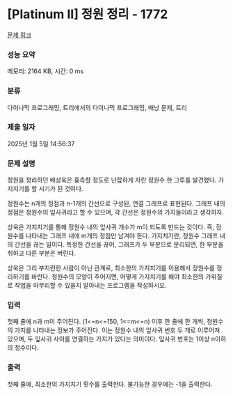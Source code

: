 # [Platinum II] 정원 정리 - 1772 

[문제 링크](https://www.acmicpc.net/problem/1772) 

### 성능 요약

메모리: 2164 KB, 시간: 0 ms

### 분류

다이나믹 프로그래밍, 트리에서의 다이나믹 프로그래밍, 배낭 문제, 트리

### 제출 일자

2025년 1월 5일 14:56:37

### 문제 설명

<p>정원을 정리하던 배상욱은 흉측할 정도로 난잡하게 자란 정원수 한 그루를 발견했다. 가지치기를 할 시기가 된 것이다.</p>
<p>정원수는 n개의 정점과 n-1개의 간선으로 구성된, 연결 그래프로 표현된다. 그래프 내의 정점은 정원수의 잎사귀라고 할 수 있으며, 각 간선은 정원수의 가지들이라고 생각하자.</p>
<p>상욱은 가지치기를 통해 정원수 내의 잎사귀 개수가 m이 되도록 만드는 것이다. 즉, 정원수를 나타내는 그래프 내에 m개의 정점만 남겨야 한다. 가지치기란, 정원수 그래프 내의 간선을 끊는 일이다. 특정한 간선을 끊어, 그래프가 두 부분으로 분리되면, 한 부분을 취하고 다른 부분은 버린다.</p>
<p>상욱은 그리 부지런한 사람이 아닌 관계로, 최소한의 가지치기를 이용해서 정원수를 정리하기를 바란다. 정원수의 모양이 주어지면, 어떻게 가지치기를 해야 최소한의 가위질로 작업을 마무리할 수 있을지 알아내는 프로그램을 작성하시오.</p>

### 입력 

 <p>첫째 줄에 n과 m이 주어진다. (1<=n<=150, 1<=m<=n) 이후 한 줄에 한 개씩, 정원수의 가지를 나타내는 정보가 주어진다. 이는 정원수 내의 잎사귀 번호 두 개로 이루어져 있으며, 두 잎사귀 사이를 연결하는 가지가 있다는 의미이다. 잎사귀 번호는 1이상 n이하의 정수이다.</p>

### 출력 

 <p>첫째 줄에, 최소한의 가지치기 횟수를 출력한다. 불가능한 경우에는 -1을 출력한다.</p>

